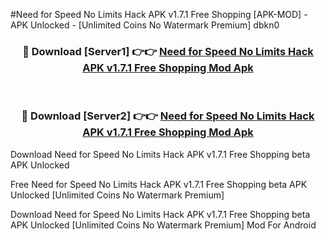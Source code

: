 #Need for Speed No Limits Hack APK v1.7.1 Free Shopping [APK-MOD] - APK Unlocked - [Unlimited Coins No Watermark Premium] dbkn0



<div align="center">

<h3>🔴 Download [Server1] 👉👉 <a href="https://momento.my/?title=Need_for_Speed_No_Limits_Hack_APK_v1.7.1_Free_Shopping">Need for Speed No Limits Hack APK v1.7.1 Free Shopping Mod Apk</a></h3><br>

<h3>🔴 Download [Server2] 👉👉 <a href="https://momento.my/?title=Need_for_Speed_No_Limits_Hack_APK_v1.7.1_Free_Shopping">Need for Speed No Limits Hack APK v1.7.1 Free Shopping Mod Apk</a></h3>
</div>



Download Need for Speed No Limits Hack APK v1.7.1 Free Shopping beta APK Unlocked

Free Need for Speed No Limits Hack APK v1.7.1 Free Shopping beta APK Unlocked [Unlimited Coins No Watermark Premium]

Download Need for Speed No Limits Hack APK v1.7.1 Free Shopping beta APK Unlocked [Unlimited Coins No Watermark Premium] Mod For Android
